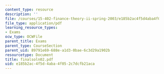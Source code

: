 ```yaml
---
content_type: resource
description: ''
file: /courses/15-402-finance-theory-ii-spring-2003/e185b2ac4f5d4aba4f052c7dcfb21aca_finalsoln02.pdf
file_type: application/pdf
learning_resource_types:
- Exams
ocw_type: OCWFile
parent_title: Exams
parent_type: CourseSection
parent_uid: 89791e69-688e-a1d3-0bae-6c3d29a1902b
resourcetype: Document
title: finalsoln02.pdf
uid: e185b2ac-4f5d-4aba-4f05-2c7dcfb21aca
---
```

